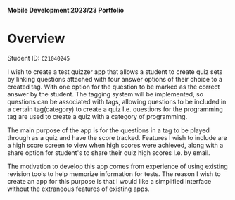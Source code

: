 **Mobile Development 2023/23 Portfolio**
# Overview

Student ID: `C21040245`

I wish to create a test quizzer app that allows a student to create quiz sets by linking 
questions attached with four answer options of their choice to a created tag. With one option for the
question to be marked as the correct answer by the student. The tagging system will be implemented, 
so questions can be associated with tags, allowing questions to be included in a certain tag(category)
to create a quiz I.e. questions for the programming tag are used to create a quiz with a category of programming. 

The main purpose of the app is for the questions in a tag to be played through as a quiz and have the score tracked. 
Features I wish to include are a high score screen to view when high scores were achieved, 
along with a share option for student's to share their quiz high scores I.e. by email.

The motivation to develop this app comes from experience of using existing revision tools to help
memorize information for tests. The reason I wish to create an app for this purpose 
is that I would like a simplified interface without the extraneous features of existing apps. 